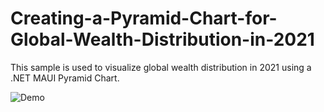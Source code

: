 # Creating-a-Pyramid-Chart-for-Global-Wealth-Distribution-in-2021
This sample is used to visualize global wealth distribution in 2021 using a .NET MAUI Pyramid Chart.

![Demo](https://github.com/SyncfusionExamples/Creating-a-Pyramid-Chart-for-Global-Wealth-Distribution-in-2021/assets/103025761/40e59934-b6b3-4f3e-80ca-b4b31cc765ae)
